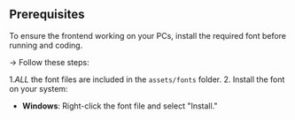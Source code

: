 ## Prerequisites
To ensure the frontend working on your PCs, install the required font before running and coding.

-> Follow these steps:

1.*ALL* the font files are included in the `assets/fonts` folder.
2. Install the font on your system:
   - **Windows**: Right-click the font file and select "Install."
